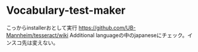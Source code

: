 # Vocabulary-test-maker
こっからinstallerおとして実行
https://github.com/UB-Mannheim/tesseract/wiki
Additional languageの中のjapaneseにチェック。インスコ先は変えない。